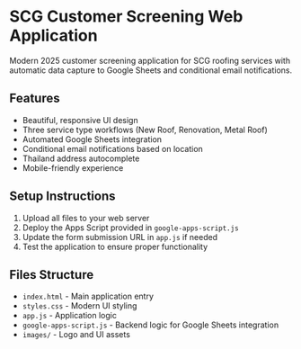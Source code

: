 # SCG Customer Screening Web Application

Modern 2025 customer screening application for SCG roofing services with automatic data capture to Google Sheets and conditional email notifications.

## Features
- Beautiful, responsive UI design
- Three service type workflows (New Roof, Renovation, Metal Roof)
- Automated Google Sheets integration
- Conditional email notifications based on location
- Thailand address autocomplete
- Mobile-friendly experience

## Setup Instructions
1. Upload all files to your web server
2. Deploy the Apps Script provided in `google-apps-script.js`
3. Update the form submission URL in `app.js` if needed
4. Test the application to ensure proper functionality

## Files Structure
- `index.html` - Main application entry
- `styles.css` - Modern UI styling
- `app.js` - Application logic
- `google-apps-script.js` - Backend logic for Google Sheets integration
- `images/` - Logo and UI assets